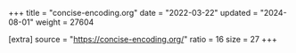+++
title = "concise-encoding.org"
date = "2022-03-22"
updated = "2024-08-01"
weight = 27604

[extra]
source = "https://concise-encoding.org/"
ratio = 16
size = 27
+++
